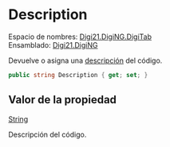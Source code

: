 # Description

Espacio de nombres: [Digi21.DigiNG.DigiTab](../../../)  
Ensamblado: [Digi21.DigiNG](../../../../)

Devuelve o asigna una [descripción](../../../../../../../../referencia/editor-de-tablas-de-codigos/pestanas/codigos/propiedades-del-codigo.md#descripcion) del código.

```csharp
public string Description { get; set; }
```

## Valor de la propiedad

[String](https://docs.microsoft.com/en-us/dotnet/api/system.string?view=net-5.0)

Descripción del código.





